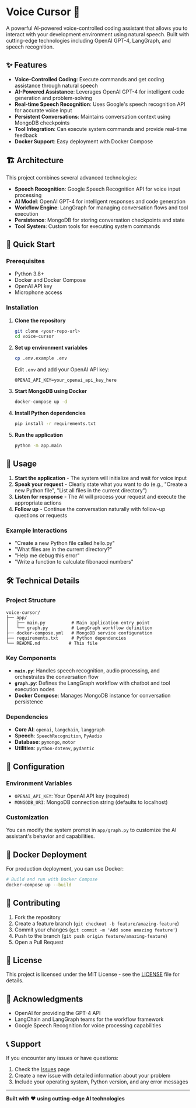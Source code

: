 # Voice Cursor 🎤

A powerful AI-powered voice-controlled coding assistant that allows you to interact with your development environment using natural speech. Built with cutting-edge technologies including OpenAI GPT-4, LangGraph, and speech recognition.

## ✨ Features

- **Voice-Controlled Coding**: Execute commands and get coding assistance through natural speech
- **AI-Powered Assistance**: Leverages OpenAI GPT-4 for intelligent code generation and problem-solving
- **Real-time Speech Recognition**: Uses Google's speech recognition API for accurate voice input
- **Persistent Conversations**: Maintains conversation context using MongoDB checkpoints
- **Tool Integration**: Can execute system commands and provide real-time feedback
- **Docker Support**: Easy deployment with Docker Compose

## 🏗️ Architecture

This project combines several advanced technologies:

- **Speech Recognition**: Google Speech Recognition API for voice input processing
- **AI Model**: OpenAI GPT-4 for intelligent responses and code generation
- **Workflow Engine**: LangGraph for managing conversation flows and tool execution
- **Persistence**: MongoDB for storing conversation checkpoints and state
- **Tool System**: Custom tools for executing system commands

## 🚀 Quick Start

### Prerequisites

- Python 3.8+
- Docker and Docker Compose
- OpenAI API key
- Microphone access

### Installation

1. **Clone the repository**

   ```bash
   git clone <your-repo-url>
   cd voice-cursor
   ```

2. **Set up environment variables**

   ```bash
   cp .env.example .env
   ```

   Edit `.env` and add your OpenAI API key:

   ```
   OPENAI_API_KEY=your_openai_api_key_here
   ```

3. **Start MongoDB using Docker**

   ```bash
   docker-compose up -d
   ```

4. **Install Python dependencies**

   ```bash
   pip install -r requirements.txt
   ```

5. **Run the application**

   ```bash
   python -m app.main
   ```

## 🎯 Usage

1. **Start the application** - The system will initialize and wait for voice input
2. **Speak your request** - Clearly state what you want to do (e.g., "Create a new Python file", "List all files in the current directory")
3. **Listen for response** - The AI will process your request and execute the appropriate actions
4. **Follow up** - Continue the conversation naturally with follow-up questions or requests

### Example Interactions

- "Create a new Python file called hello.py"
- "What files are in the current directory?"
- "Help me debug this error"
- "Write a function to calculate fibonacci numbers"

## 🛠️ Technical Details

### Project Structure

```
voice-cursor/
├── app/
│   ├── main.py          # Main application entry point
│   └── graph.py         # LangGraph workflow definition
├── docker-compose.yml   # MongoDB service configuration
├── requirements.txt     # Python dependencies
└── README.md           # This file
```

### Key Components

- **`main.py`**: Handles speech recognition, audio processing, and orchestrates the conversation flow
- **`graph.py`**: Defines the LangGraph workflow with chatbot and tool execution nodes
- **Docker Compose**: Manages MongoDB instance for conversation persistence

### Dependencies

- **Core AI**: `openai`, `langchain`, `langgraph`
- **Speech**: `SpeechRecognition`, `PyAudio`
- **Database**: `pymongo`, `motor`
- **Utilities**: `python-dotenv`, `pydantic`

## 🔧 Configuration

### Environment Variables

- `OPENAI_API_KEY`: Your OpenAI API key (required)
- `MONGODB_URI`: MongoDB connection string (defaults to localhost)

### Customization

You can modify the system prompt in `app/graph.py` to customize the AI assistant's behavior and capabilities.

## 🐳 Docker Deployment

For production deployment, you can use Docker:

```bash
# Build and run with Docker Compose
docker-compose up --build
```

## 🤝 Contributing

1. Fork the repository
2. Create a feature branch (`git checkout -b feature/amazing-feature`)
3. Commit your changes (`git commit -m 'Add some amazing feature'`)
4. Push to the branch (`git push origin feature/amazing-feature`)
5. Open a Pull Request

## 📝 License

This project is licensed under the MIT License - see the [LICENSE](LICENSE) file for details.

## 🙏 Acknowledgments

- OpenAI for providing the GPT-4 API
- LangChain and LangGraph teams for the workflow framework
- Google Speech Recognition for voice processing capabilities

## 📞 Support

If you encounter any issues or have questions:

1. Check the [Issues](https://github.com/yourusername/voice-cursor/issues) page
2. Create a new issue with detailed information about your problem
3. Include your operating system, Python version, and any error messages

---

**Built with ❤️ using cutting-edge AI technologies**
